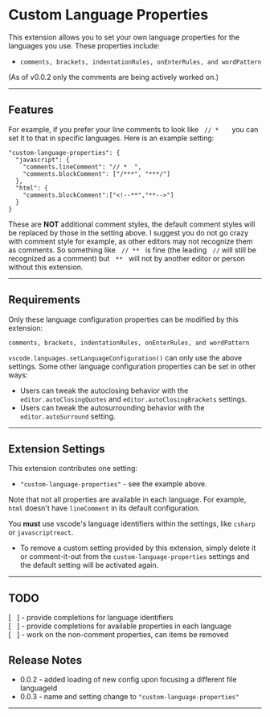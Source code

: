 # Custom Language Properties

This extension allows you to set your own language properties for the languages you use.  These properties include:

* `comments, brackets, indentationRules, onEnterRules, and wordPattern`   

 (As of v0.0.2 only the comments are being actively worked on.)

 --------------

## Features

For example, if you prefer your line comments to look like &nbsp; `// *  ` &nbsp;  you can set it to that in specific languages.  Here is an example setting:

```jsonc
"custom-language-properties": {
  "javascript": {
    "comments.lineComment": "// *  ",
    "comments.blockComment": ["/***", "***/"]
  },
  "html": {
    "comments.blockComment":["<!--**","**-->"]
  }
}
```

  These are **NOT** additional comment styles, the default comment styles will be replaced by those in the setting above.  I suggest you do not go crazy with comment style for example, as other editors may not recognize them as comments.  So something like &nbsp; `// **` &nbsp; is fine (the leading &nbsp; `//` will still be recognized as a comment) but &nbsp; `**` &nbsp; will not by another editor or person without this extension.  

  ----------------

## Requirements

Only these language configuration properties can be modified by this extension:

`comments, brackets, indentationRules, onEnterRules, and wordPattern`

`vscode.languages.setLanguageConfiguration()` can only use the above settings.  Some other language configuration properties can be set in other ways:

* Users can tweak the autoclosing behavior with the `editor.autoClosingQuotes` and `editor.autoClosingBrackets` settings.
* Users can tweak the autosurrounding behavior with the `editor.autoSurround` setting.  

------------------

## Extension Settings

This extension contributes one setting:

* `"custom-language-properties"` - see the example above.

Note that not all properties are available in each language.  For example, `html` doesn't have `lineComment` in its default configuration.

You **must** use vscode's language identifiers within the settings, like `csharp` or `javascriptreact`.

* To remove a custom setting provided by this extension, simply delete it or comment-it-out from the `custom-language-properties` settings and the default setting will be activated again.  

----------------

## TODO

[ &nbsp; ] - provide completions for language identifiers   
[ &nbsp; ] - provide completions for available properties in each language  
[ &nbsp; ] - work on the non-comment properties, can items be removed  

## Release Notes

* 0.0.2 - added loading of new config upon focusing a different file languageId    
* 0.0.3 - name and setting change to `"custom-language-properties"`



-----------------------------------------------------------------------------------------------------------  

